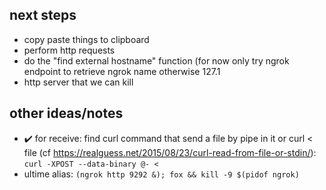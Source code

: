 ## next steps
* copy paste things to clipboard
* perform http requests
* do the "find external hostname" function (for now only try ngrok endpoint to retrieve ngrok name otherwise 127.1
* http server that we can kill
  
## other ideas/notes
* ✔️ for receive: find curl command that send a file by pipe in it or curl < file
(cf https://realguess.net/2015/08/23/curl-read-from-file-or-stdin/): `curl -XPOST --data-binary @- <`
* ultime alias: `(ngrok http 9292 &); fox && kill -9 $(pidof ngrok)`
